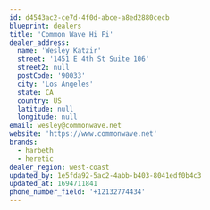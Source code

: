 ```yaml
---
id: d4543ac2-ce7d-4f0d-abce-a8ed2880cecb
blueprint: dealers
title: 'Common Wave Hi Fi'
dealer_address:
  name: 'Wesley Katzir'
  street: '1451 E 4th St Suite 106'
  street2: null
  postCode: '90033'
  city: 'Los Angeles'
  state: CA
  country: US
  latitude: null
  longitude: null
email: wesley@commonwave.net
website: 'https://www.commonwave.net'
brands:
  - harbeth
  - heretic
dealer_region: west-coast
updated_by: 1e5fda92-5ac2-4abb-b403-8041edf0b4c3
updated_at: 1694711841
phone_number_field: '+12132774434'
---
```

